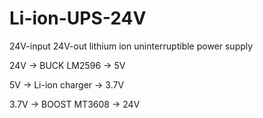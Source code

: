 # Li-ion-UPS-24V

24V-input 24V-out lithium ion uninterruptible power supply

24V -> BUCK LM2596 -> 5V

5V -> Li-ion charger -> 3.7V

3.7V -> BOOST MT3608 -> 24V

